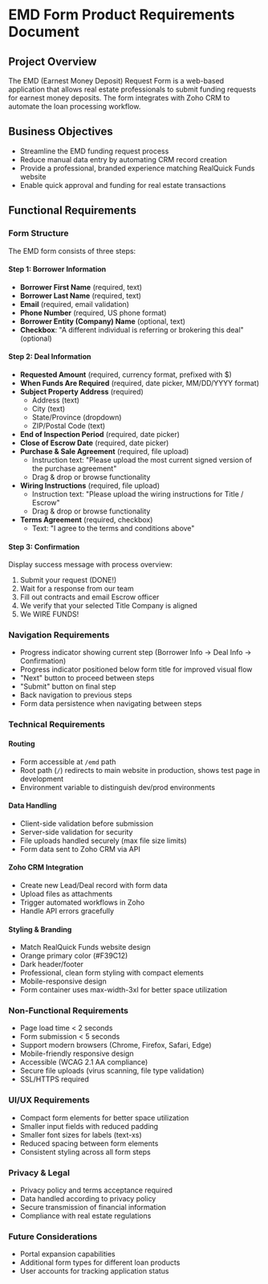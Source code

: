 # EMD Form Product Requirements Document

## Project Overview
The EMD (Earnest Money Deposit) Request Form is a web-based application that allows real estate professionals to submit funding requests for earnest money deposits. The form integrates with Zoho CRM to automate the loan processing workflow.

## Business Objectives
- Streamline the EMD funding request process
- Reduce manual data entry by automating CRM record creation
- Provide a professional, branded experience matching RealQuick Funds website
- Enable quick approval and funding for real estate transactions

## Functional Requirements

### Form Structure
The EMD form consists of three steps:

#### Step 1: Borrower Information
- **Borrower First Name** (required, text)
- **Borrower Last Name** (required, text)
- **Email** (required, email validation)
- **Phone Number** (required, US phone format)
- **Borrower Entity (Company) Name** (optional, text)
- **Checkbox**: "A different individual is referring or brokering this deal" (optional)

#### Step 2: Deal Information
- **Requested Amount** (required, currency format, prefixed with $)
- **When Funds Are Required** (required, date picker, MM/DD/YYYY format)
- **Subject Property Address** (required)
  - Address (text)
  - City (text)
  - State/Province (dropdown)
  - ZIP/Postal Code (text)
- **End of Inspection Period** (required, date picker)
- **Close of Escrow Date** (required, date picker)
- **Purchase & Sale Agreement** (required, file upload)
  - Instruction text: "Please upload the most current signed version of the purchase agreement"
  - Drag & drop or browse functionality
- **Wiring Instructions** (required, file upload)
  - Instruction text: "Please upload the wiring instructions for Title / Escrow"
  - Drag & drop or browse functionality
- **Terms Agreement** (required, checkbox)
  - Text: "I agree to the terms and conditions above"

#### Step 3: Confirmation
Display success message with process overview:
1. Submit your request (DONE!)
2. Wait for a response from our team
3. Fill out contracts and email Escrow officer
4. We verify that your selected Title Company is aligned
5. We WIRE FUNDS!

### Navigation Requirements
- Progress indicator showing current step (Borrower Info → Deal Info → Confirmation)
- Progress indicator positioned below form title for improved visual flow
- "Next" button to proceed between steps
- "Submit" button on final step
- Back navigation to previous steps
- Form data persistence when navigating between steps

### Technical Requirements

#### Routing
- Form accessible at `/emd` path
- Root path (`/`) redirects to main website in production, shows test page in development
- Environment variable to distinguish dev/prod environments

#### Data Handling
- Client-side validation before submission
- Server-side validation for security
- File uploads handled securely (max file size limits)
- Form data sent to Zoho CRM via API

#### Zoho CRM Integration
- Create new Lead/Deal record with form data
- Upload files as attachments
- Trigger automated workflows in Zoho
- Handle API errors gracefully

#### Styling & Branding
- Match RealQuick Funds website design
- Orange primary color (#F39C12)
- Dark header/footer
- Professional, clean form styling with compact elements
- Mobile-responsive design
- Form container uses max-width-3xl for better space utilization

### Non-Functional Requirements
- Page load time < 2 seconds
- Form submission < 5 seconds
- Support modern browsers (Chrome, Firefox, Safari, Edge)
- Mobile-friendly responsive design
- Accessible (WCAG 2.1 AA compliance)
- Secure file uploads (virus scanning, file type validation)
- SSL/HTTPS required

### UI/UX Requirements
- Compact form elements for better space utilization
- Smaller input fields with reduced padding
- Smaller font sizes for labels (text-xs)
- Reduced spacing between form elements
- Consistent styling across all form steps

### Privacy & Legal
- Privacy policy and terms acceptance required
- Data handled according to privacy policy
- Secure transmission of financial information
- Compliance with real estate regulations

### Future Considerations
- Portal expansion capabilities
- Additional form types for different loan products
- User accounts for tracking application status
